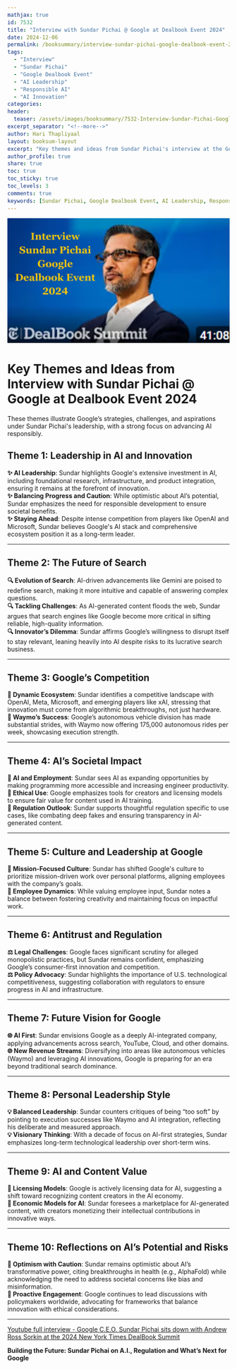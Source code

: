 ```yaml
---
mathjax: true
id: 7532
title: "Interview with Sundar Pichai @ Google at Dealbook Event 2024"
date: 2024-12-06
permalink: /booksummary/interview-sundar-pichai-google-dealbook-event-2024
tags:
  - "Interview"
  - "Sundar Pichai"
  - "Google Dealbook Event"
  - "AI Leadership"
  - "Responsible AI"
  - "AI Innovation"
categories:
header:
  teaser: /assets/images/booksummary/7532-Interview-Sundar-Pichai-Google-Dealbook-Event-2024.jpg
excerpt_separator: "<!--more-->"
author: Hari Thapliyaal
layout: booksum-layout
excerpt: "Key themes and ideas from Sundar Pichai's interview at the Google Dealbook Event 2024, highlighting Google’s strategies, challenges, and aspirations in AI innovation."
author_profile: true
share: true
toc: true
toc_sticky: true
toc_levels: 3
comments: true
keywords: [Sundar Pichai, Google Dealbook Event, AI Leadership, Responsible AI, AI Innovation, Google AI, AI Search]
---
```


![Interview-Sundar-Pichai-Google-Dealbook-Event-2024](/assets/images/booksummary/7532-Interview-Sundar-Pichai-Google-Dealbook-Event-2024.jpg)

# Key Themes and Ideas from Interview with Sundar Pichai @ Google at Dealbook Event 2024 

These themes illustrate Google’s strategies, challenges, and aspirations under Sundar Pichai's leadership, with a strong focus on advancing AI responsibly. 

## **Theme 1: Leadership in AI and Innovation**  
**✨ AI Leadership**: Sundar highlights Google's extensive investment in AI, including foundational research, infrastructure, and product integration, ensuring it remains at the forefront of innovation.  
**✨ Balancing Progress and Caution**: While optimistic about AI’s potential, Sundar emphasizes the need for responsible development to ensure societal benefits.  
**✨ Staying Ahead**: Despite intense competition from players like OpenAI and Microsoft, Sundar believes Google's AI stack and comprehensive ecosystem position it as a long-term leader.  

---

## **Theme 2: The Future of Search**  
**🔍 Evolution of Search**: AI-driven advancements like Gemini are poised to redefine search, making it more intuitive and capable of answering complex questions.  
**🔍 Tackling Challenges**: As AI-generated content floods the web, Sundar argues that search engines like Google become more critical in sifting reliable, high-quality information.  
**🔍 Innovator’s Dilemma**: Sundar affirms Google’s willingness to disrupt itself to stay relevant, leaning heavily into AI despite risks to its lucrative search business.  

---

## **Theme 3: Google’s Competition**  
**🏢 Dynamic Ecosystem**: Sundar identifies a competitive landscape with OpenAI, Meta, Microsoft, and emerging players like xAI, stressing that innovation must come from algorithmic breakthroughs, not just hardware.  
**🏢 Waymo’s Success**: Google’s autonomous vehicle division has made substantial strides, with Waymo now offering 175,000 autonomous rides per week, showcasing execution strength.  

---

## **Theme 4: AI’s Societal Impact**  
**🤖 AI and Employment**: Sundar sees AI as expanding opportunities by making programming more accessible and increasing engineer productivity.  
**🤖 Ethical Use**: Google emphasizes tools for creators and licensing models to ensure fair value for content used in AI training.  
**🤖 Regulation Outlook**: Sundar supports thoughtful regulation specific to use cases, like combating deep fakes and ensuring transparency in AI-generated content.  

---

## **Theme 5: Culture and Leadership at Google**  
**🌱 Mission-Focused Culture**: Sundar has shifted Google's culture to prioritize mission-driven work over personal platforms, aligning employees with the company’s goals.  
**🌱 Employee Dynamics**: While valuing employee input, Sundar notes a balance between fostering creativity and maintaining focus on impactful work.  

---

## **Theme 6: Antitrust and Regulation**  
**⚖️ Legal Challenges**: Google faces significant scrutiny for alleged monopolistic practices, but Sundar remains confident, emphasizing Google’s consumer-first innovation and competition.  
**⚖️ Policy Advocacy**: Sundar highlights the importance of U.S. technological competitiveness, suggesting collaboration with regulators to ensure progress in AI and infrastructure.  

---

## **Theme 7: Future Vision for Google**  
**🌐 AI First**: Sundar envisions Google as a deeply AI-integrated company, applying advancements across search, YouTube, Cloud, and other domains.  
**🌐 New Revenue Streams**: Diversifying into areas like autonomous vehicles (Waymo) and leveraging AI innovations, Google is preparing for an era beyond traditional search dominance.  

---

## **Theme 8: Personal Leadership Style**  
**💡 Balanced Leadership**: Sundar counters critiques of being “too soft” by pointing to execution successes like Waymo and AI integration, reflecting his deliberate and measured approach.  
**💡 Visionary Thinking**: With a decade of focus on AI-first strategies, Sundar emphasizes long-term technological leadership over short-term wins.  

---

## **Theme 9: AI and Content Value**  
**📜 Licensing Models**: Google is actively licensing data for AI, suggesting a shift toward recognizing content creators in the AI economy.  
**📜 Economic Models for AI**: Sundar foresees a marketplace for AI-generated content, with creators monetizing their intellectual contributions in innovative ways.  

---

## **Theme 10: Reflections on AI’s Potential and Risks**  
**🌟 Optimism with Caution**: Sundar remains optimistic about AI’s transformative power, citing breakthroughs in health (e.g., AlphaFold) while acknowledging the need to address societal concerns like bias and misinformation.  
**🌟 Proactive Engagement**: Google continues to lead discussions with policymakers worldwide, advocating for frameworks that balance innovation with ethical considerations.  


---

[Youtube full interview - Google C.E.O. Sundar Pichai sits down with Andrew Ross Sorkin at the 2024 New York Times DealBook Summit](https://www.youtube.com/watch?v=OsxwBmp3iFU)

**Building the Future: Sundar Pichai on A.I., Regulation and What’s Next for Google**
